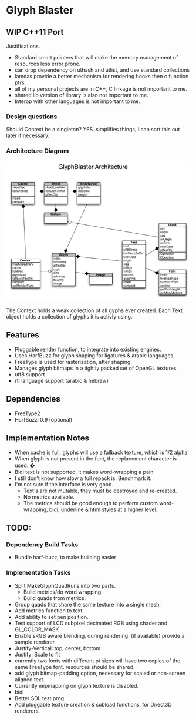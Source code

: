 # Glyph Blaster

## WIP C++11 Port

Justifications.

* Standard smart pointers that will make the memory management of resources less error prone.
* can drop dependency on uthash and utlist, and use standard collections
* lamdas provide a better mechanism for rendering hooks then c function ptrs.
* all of my personal projects are in C++, C linkage is not important to me.
* shared lib version of library is also not important to me.
* Interop with other languages is not important to me.

### Design questions

Should Context be a singleton? YES. simplifies things, i can sort this out later if necessary.

### Architecture Diagram

![Image](docs/glyphblaster.png)

The Context holds a weak collection of all gyphs ever created.
Each Text object holds a collection of glyphs it is activly using.

## Features

* Pluggable render function, to integrate into existing engines.
* Uses HarfBuzz for glyph shaping for ligatures & arabic languages.
* FreeType is used for rasterization, after shaping.
* Manages glyph bitmaps in a tightly packed set of OpenGL textures.
* utf8 support
* rtl language support (arabic & hebrew)

## Dependencies

* FreeType2
* HarfBuzz-0.9 (optional)

## Implementation Notes

* When cache is full, glyphs will use a fallback texture, which is 1/2 alpha.
* When glyph is not present in the font, the replacement character is used. �
* Bidi text is not supported, it makes word-wrapping a pain.
* I still don't know how slow a full repack is. Benchmark it.
* I'm not sure if the interface is very good.
  * Text's are not mutable, they must be destroyed and re-created.
  * No metrics available.
  * The metrics should be good enough to perform custom word-wrapping, bidi, underline & html styles
    at a higher level.

## TODO:

### Dependency Build Tasks

* Bundle harf-buzz, to make building easier

### Implementation Tasks

* Split MakeGlyphQuadRuns into two parts.
  * Build metrics/do word wrapping.
  * Build quads from metrics.
* Group quads that share the same texture into a single mesh.
* Add metrics function to text.
* Add ability to set pen position.
* Test support of LCD subpixel decimated RGB using shader and GL_COLOR_MASK
* Enable sRGB aware blending, during rendering. (if available) provide a sample renderer
* Justify-Vertical: top, center, bottom
* Justify: Scale to fit
* currently two fonts with different pt sizes will have two copies of the same FreeType font.
  resources should be shared.
* add glyph bitmap-padding option, necessary for scaled or non-screen aligned text.
* Currently mipmapping on glyph texture is disabled.
* bidi
* Better SDL test prog.
* Add pluggable texture creation & subload functions, for Direct3D renderers.


